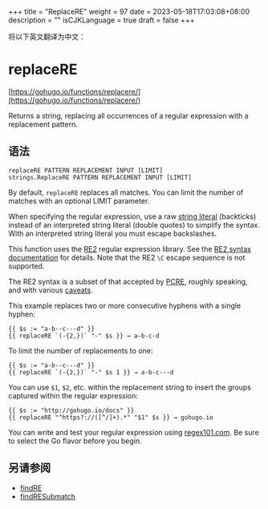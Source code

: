 +++
title = "ReplaceRE"
weight = 97
date = 2023-05-18T17:03:08+08:00
description = ""
isCJKLanguage = true
draft = false
+++

将以下英文翻译为中文：
# replaceRE

[https://gohugo.io/functions/replacere/](https://gohugo.io/functions/replacere/)

Returns a string, replacing all occurrences of a regular expression with a replacement pattern.

## 语法

```
replaceRE PATTERN REPLACEMENT INPUT [LIMIT]
strings.ReplaceRE PATTERN REPLACEMENT INPUT [LIMIT]
```

By default, `replaceRE` replaces all matches. You can limit the number of matches with an optional LIMIT parameter.

When specifying the regular expression, use a raw [string literal](https://go.dev/ref/spec#String_literals) (backticks) instead of an interpreted string literal (double quotes) to simplify the syntax. With an interpreted string literal you must escape backslashes.

This function uses the [RE2](https://github.com/google/re2/) regular expression library. See the [RE2 syntax documentation](https://github.com/google/re2/wiki/Syntax/) for details. Note that the RE2 `\C` escape sequence is not supported.

The RE2 syntax is a subset of that accepted by [PCRE](https://www.pcre.org/), roughly speaking, and with various [caveats](https://swtch.com/~rsc/regexp/regexp3.html#caveats).

This example replaces two or more consecutive hyphens with a single hyphen:

```go-html-template
{{ $s := "a-b--c---d" }}
{{ replaceRE `(-{2,})` "-" $s }} → a-b-c-d
```

To limit the number of replacements to one:

```go-html-template
{{ $s := "a-b--c---d" }}
{{ replaceRE `(-{2,})` "-" $s 1 }} → a-b-c---d
```

You can use `$1`, `$2`, etc. within the replacement string to insert the groups captured within the regular expression:

```go-html-template
{{ $s := "http://gohugo.io/docs" }}
{{ replaceRE "^https?://([^/]+).*" "$1" $s }} → gohugo.io
```

You can write and test your regular expression using [regex101.com](https://regex101.com/). Be sure to select the Go flavor before you begin.

## 另请参阅

- [findRE](https://gohugo.io/functions/findre/)
- [findRESubmatch](https://gohugo.io/functions/findresubmatch/)
